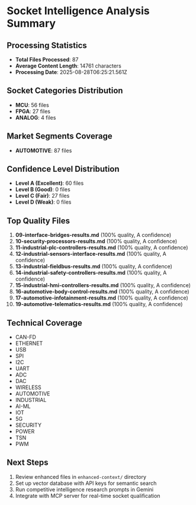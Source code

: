 # Socket Intelligence Analysis Summary

## Processing Statistics
- **Total Files Processed**: 87
- **Average Content Length**: 14761 characters
- **Processing Date**: 2025-08-28T06:25:21.561Z

## Socket Categories Distribution
- **MCU**: 56 files
- **FPGA**: 27 files
- **ANALOG**: 4 files

## Market Segments Coverage
- **AUTOMOTIVE**: 87 files

## Confidence Level Distribution
- **Level A (Excellent)**: 60 files
- **Level B (Good)**: 0 files
- **Level C (Fair)**: 27 files
- **Level D (Weak)**: 0 files

## Top Quality Files
1. **09-interface-bridges-results.md** (100% quality, A confidence)
2. **10-security-processors-results.md** (100% quality, A confidence)
3. **11-industrial-plc-controllers-results.md** (100% quality, A confidence)
4. **12-industrial-sensors-interface-results.md** (100% quality, A confidence)
5. **13-industrial-fieldbus-results.md** (100% quality, A confidence)
6. **14-industrial-safety-controllers-results.md** (100% quality, A confidence)
7. **15-industrial-hmi-controllers-results.md** (100% quality, A confidence)
8. **16-automotive-body-control-results.md** (100% quality, A confidence)
9. **17-automotive-infotainment-results.md** (100% quality, A confidence)
10. **19-automotive-telematics-results.md** (100% quality, A confidence)

## Technical Coverage
- CAN-FD
- ETHERNET
- USB
- SPI
- I2C
- UART
- ADC
- DAC
- WIRELESS
- AUTOMOTIVE
- INDUSTRIAL
- AI-ML
- IOT
- 5G
- SECURITY
- POWER
- TSN
- PWM

## Next Steps
1. Review enhanced files in `enhanced-context/` directory
2. Set up vector database with API keys for semantic search
3. Run competitive intelligence research prompts in Gemini
4. Integrate with MCP server for real-time socket qualification
